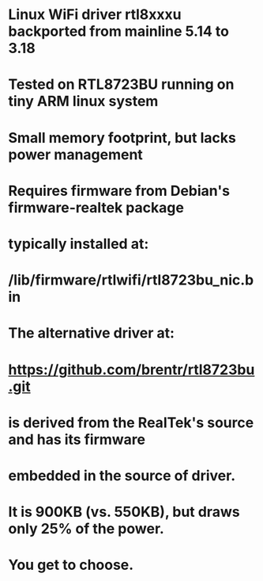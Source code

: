# Linux WiFi driver rtl8xxxu backported from mainline 5.14 to 3.18
#  Tested on RTL8723BU running on tiny ARM linux system
#  Small memory footprint, but lacks power management
#
# Requires firmware from Debian's firmware-realtek package
# typically installed at:
#   /lib/firmware/rtlwifi/rtl8723bu_nic.bin
#
# The alternative driver at:
#   https://github.com/brentr/rtl8723bu.git
# is derived from the RealTek's source and has its firmware
# embedded in the source of driver.
# It is 900KB (vs. 550KB), but draws only 25% of the power.

# You get to choose.
